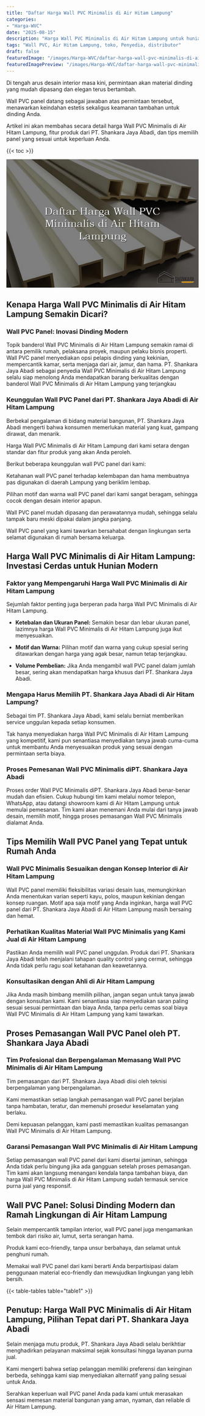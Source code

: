 ```yaml
---
title: "Daftar Harga Wall PVC Minimalis di Air Hitam Lampung"
categories:
- "Harga-WVC"
date: "2025-08-15"
description: "Harga Wall PVC Minimalis di Air Hitam Lampung untuk hunian, office, serta ritel. Produk unggulan, beragam motif, pilihan warna menarik, dengan jasa pemasangan oleh tim berpengalaman serta garansi resmi!|Servis penjualan Wall PVC Minimalis di Air Hitam Lampung bagi keperluan hunian, office, atau gerai, beserta produk terbaik dan penempatan oleh tim profesional dan kepastian resmi.|Solusi Wall PVC Minimalis di Air Hitam Lampung yang terbukti bagi rumah, kantor, serta gerai, bersama produk unggulan dan instalasi dikerjakan oleh tenaga ahli profesional dan jaminan resmi.|Distribusi Wall PVC Minimalis di Air Hitam Lampung bagi rumah, office, dan toko, dengan panel unggulan dan instalasi dikerjakan oleh tim berpengalaman, disertai beserta garansi resmi.}"
tags: "Wall PVC, Air Hitam Lampung, toko, Penyedia, distributor"
draft: false
featuredImage: "/images/Harga-WVC/daftar-harga-wall-pvc-minimalis-di-air-hitam-lampung.png"
featuredImagePreview: "/images/Harga-WVC/daftar-harga-wall-pvc-minimalis-di-air-hitam-lampung.png"
---
```


Di tengah arus desain interior masa kini, permintaan akan material dinding yang mudah dipasang dan elegan terus bertambah.

Wall PVC panel datang sebagai jawaban atas permintaan tersebut, menawarkan keindahan estetis sekaligus keamanan tambahan untuk dinding Anda.

Artikel ini akan membahas secara detail harga Wall PVC Minimalis di Air Hitam Lampung, fitur produk dari PT. Shankara Jaya Abadi, dan tips memilih panel yang sesuai untuk keperluan Anda.

{{< toc >}}

![Daftar Harga Wall PVC Minimalis di Air Hitam Lampung](/images/Harga-WVC/Daftar-Harga-Wall-PVC-Minimalis-di-Air-Hitam-Lampung.png)

## Kenapa Harga Wall PVC Minimalis di Air Hitam Lampung Semakin Dicari?

### Wall PVC Panel: Inovasi Dinding Modern

Topik banderol Wall PVC Minimalis di Air Hitam Lampung semakin ramai di antara pemilik rumah, pelaksana proyek, maupun pelaku bisnis properti. Wall PVC panel menyediakan opsi pelapis dinding yang kekinian, mempercantik kamar, serta menjaga dari air, jamur, dan hama. PT. Shankara Jaya Abadi sebagai penyedia Wall PVC Minimalis di Air Hitam Lampung selalu siap menolong Anda mendapatkan barang berkualitas dengan banderol Wall PVC Minimalis di Air Hitam Lampung yang terjangkau

### Keunggulan Wall PVC Panel dari PT. Shankara Jaya Abadi di Air Hitam Lampung

Berbekal pengalaman di bidang material bangunan, PT. Shankara Jaya Abadi mengerti bahwa konsumen memerlukan material yang kuat, gampang dirawat, dan menarik.

Harga Wall PVC Minimalis di Air Hitam Lampung dari kami setara dengan standar dan fitur produk yang akan Anda peroleh.

Berikut beberapa keunggulan wall PVC panel dari kami:

Ketahanan wall PVC panel terhadap kelembapan dan hama membuatnya pas digunakan di daerah Lampung yang beriklim lembap.

Pilihan motif dan warna wall PVC panel dari kami sangat beragam, sehingga cocok dengan desain interior apapun.

Wall PVC panel mudah dipasang dan perawatannya mudah, sehingga selalu tampak baru meski dipakai dalam jangka panjang.

Wall PVC panel yang kami tawarkan bersahabat dengan lingkungan serta selamat digunakan di rumah bersama keluarga.

## Harga Wall PVC Minimalis di Air Hitam Lampung: Investasi Cerdas untuk Hunian Modern

### Faktor yang Mempengaruhi Harga Wall PVC Minimalis di Air Hitam Lampung

Sejumlah faktor penting juga berperan pada harga Wall PVC Minimalis di Air Hitam Lampung.

- **Ketebalan dan Ukuran Panel:** Semakin besar dan lebar ukuran panel, lazimnya harga Wall PVC Minimalis di Air Hitam Lampung juga ikut menyesuaikan.

- **Motif dan Warna:** Pilihan motif dan warna yang cukup spesial sering ditawarkan dengan harga yang agak besar, namun tetap terjangkau.

- **Volume Pembelian:** Jika Anda mengambil wall PVC panel dalam jumlah besar, sering akan mendapatkan harga khusus dari PT. Shankara Jaya Abadi.

### Mengapa Harus Memilih PT. Shankara Jaya Abadi di Air Hitam Lampung?

Sebagai tim PT. Shankara Jaya Abadi, kami selalu berniat memberikan service unggulan kepada setiap konsumen.

Tak hanya menyediakan harga Wall PVC Minimalis di Air Hitam Lampung yang kompetitif, kami pun senantiasa menyediakan tanya jawab cuma-cuma untuk membantu Anda menyesuaikan produk yang sesuai dengan permintaan serta biaya.

### Proses Pemesanan Wall PVC Minimalis diPT. Shankara Jaya Abadi

Proses order Wall PVC Minimalis diPT. Shankara Jaya Abadi benar-benar mudah dan efisien. Cukup hubungi tim kami melalui nomor telepon, WhatsApp, atau datangi showroom kami di Air Hitam Lampung untuk memulai pemesanan. Tim kami akan menemani Anda mulai dari tanya jawab desain, memilih motif, hingga proses pemasangan Wall PVC Minimalis dialamat Anda.

## Tips Memilih Wall PVC Panel yang Tepat untuk Rumah Anda

### Wall PVC Minimalis Sesuaikan dengan Konsep Interior di Air Hitam Lampung

Wall PVC panel memiliki fleksibilitas variasi desain luas, memungkinkan Anda menentukan varian seperti kayu, polos, maupun kekinian dengan konsep ruangan. Motif apa saja motif yang Anda inginkan, harga wall PVC panel dari PT. Shankara Jaya Abadi di Air Hitam Lampung masih bersaing dan hemat.

### Perhatikan Kualitas Material Wall PVC Minimalis yang Kami Jual di Air Hitam Lampung

Pastikan Anda memilih wall PVC panel unggulan. Produk dari PT. Shankara Jaya Abadi telah menjalani tahapan quality control yang cermat, sehingga Anda tidak perlu ragu soal ketahanan dan keawetannya.

### Konsultasikan dengan Ahli di Air Hitam Lampung

Jika Anda masih bimbang memilih pilihan, jangan segan untuk tanya jawab dengan konsultan kami. Kami senantiasa siap menyediakan saran paling sesuai sesuai permintaan dan biaya Anda, tanpa perlu cemas soal biaya Wall PVC Minimalis di Air Hitam Lampung yang kami tawarkan.

## Proses Pemasangan Wall PVC Panel oleh PT. Shankara Jaya Abadi

### Tim Profesional dan Berpengalaman Memasang Wall PVC Minimalis di Air Hitam Lampung

Tim pemasangan dari PT. Shankara Jaya Abadi diisi oleh teknisi berpengalaman yang berpengalaman.

Kami memastikan setiap langkah pemasangan wall PVC panel berjalan tanpa hambatan, teratur, dan memenuhi prosedur keselamatan yang berlaku.

Demi kepuasan pelanggan, kami pasti memastikan kualitas pemasangan Wall PVC Minimalis di Air Hitam Lampung.

### Garansi Pemasangan Wall PVC Minimalis di Air Hitam Lampung

Setiap pemasangan wall PVC panel dari kami disertai jaminan, sehingga Anda tidak perlu bingung jika ada gangguan setelah proses pemasangan. Tim kami akan langsung menangani kendala tanpa tambahan biaya, dan harga Wall PVC Minimalis di Air Hitam Lampung sudah termasuk service purna jual yang responsif.

## Wall PVC Panel: Solusi Dinding Modern dan Ramah Lingkungan di Air Hitam Lampung

Selain mempercantik tampilan interior, wall PVC panel juga mengamankan tembok dari risiko air, lumut, serta serangan hama.

Produk kami eco-friendly, tanpa unsur berbahaya, dan selamat untuk penghuni rumah.

Memakai wall PVC panel dari kami berarti Anda berpartisipasi dalam penggunaan material eco-friendly dan mewujudkan lingkungan yang lebih bersih.

{{< table-tables table="table1" >}}

## Penutup: Harga Wall PVC Minimalis di Air Hitam Lampung, Pilihan Tepat dari PT. Shankara Jaya Abadi

Selain menjaga mutu produk, PT. Shankara Jaya Abadi selalu berikhtiar menghadirkan pelayanan maksimal sejak konsultasi hingga layanan purna jual.

Kami mengerti bahwa setiap pelanggan memiliki preferensi dan keinginan berbeda, sehingga kami siap menyediakan alternatif yang paling sesuai untuk Anda.

Serahkan keperluan wall PVC panel Anda pada kami untuk merasakan sensasi memesan material bangunan yang aman, nyaman, dan reliable di Air Hitam Lampung.
